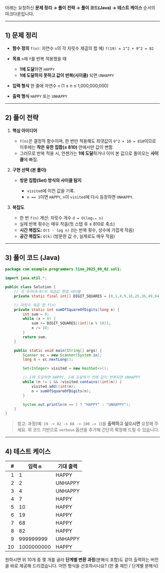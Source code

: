 아래는 요청하신 **문제 정리 → 풀이 전략 → 풀이 코드(Java) → 테스트 케이스** 순서의 마크다운입니다.

---

## 1) 문제 정리

* **함수 정의**
  `f(n)`: 자연수 `n`의 각 자릿수 제곱의 합
  예) `f(19) = 1^2 + 9^2 = 82`

* **목표**
  `n`에 `f`를 반복 적용했을 때

    * **1에 도달**하면 `HAPPY`
    * **1에 도달하지 못하고 값이 반복(사이클)** 되면 `UNHAPPY`

* **입력 형식**
  한 줄에 자연수 `n` (1 ≤ n ≤ 1,000,000,000)

* **출력 형식**
  `HAPPY` 또는 `UNHAPPY`

---

## 2) 풀이 전략

1. **핵심 아이디어**

    * `f(n)`은 결정적 함수이며, 한 번만 적용해도 최댓값이 `9^2 × 10 = 810`이므로
      이후에는 **작은 유한 집합(≤ 810)** 안에서만 값이 변함.
    * 그러므로 반복 적용 시, 언젠가는 **1에 도달**하거나 이미 본 값으로 돌아오는 **사이클**에 빠짐.

2. **구현 선택 (본 풀이)**

    * **방문 집합(Set) 방식의 사이클 탐지**

        * `visited`에 이전 값을 기록.
        * `n == 1`이면 `HAPPY`,
          `n`이 `visited`에 다시 등장하면 `UNHAPPY`.

3. **복잡도**

    * 한 번 `f(n)` 계산: 자릿수 개수 `d = O(log₁₀ n)`
    * 실제 반복 횟수는 매우 작음(첫 스텝 후 ≤ 810로 축소)
    * **시간 복잡도:** `O(t · log n)` (t는 반복 횟수, 상수에 가깝게 작음)
    * **공간 복잡도:** `O(k)` (방문한 값 수, 실제로도 매우 작음)

---

## 3) 풀이 코드 (Java)

```java
package com.example.programmers.line_2025_08_02.sol1;

import java.util.*;

public class Solution {
    // 각 숫자(0~9)의 제곱값 룩업 테이블
    private static final int[] DIGIT_SQUARES = {0,1,4,9,16,25,36,49,64,81};

    // 자릿수 제곱 합 f(n)
    private static int sumOfSquareOfDigits(long x) {
        int sum = 0;
        while (x > 0) {
            sum += DIGIT_SQUARES[(int)(x % 10)];
            x /= 10;
        }
        return sum;
    }

    public static void main(String[] args) {
        Scanner sc = new Scanner(System.in);
        long n = sc.nextLong();

        Set<Integer> visited = new HashSet<>();

        // 1에 도달하면 HAPPY, 1에 도달하기 전에 값이 반복되면 UNHAPPY
        while (n != 1 && !visited.contains((int)n)) {
            visited.add((int)n);
            n = sumOfSquareOfDigits(n);
        }

        System.out.println(n == 1 ? "HAPPY" : "UNHAPPY");
    }
}
```

> 참고: 과정(예: `19 -> 82 -> 68 -> 100 -> 1`)을 **출력하고 싶으시면** 요청해 주세요. 위 코드 기반으로 `verbose` 옵션을 추가해 간단히 확장해 드릴 수 있습니다.

---

## 4) 테스트 케이스

|  # | 입력 n       | 기대 출력   |
| -: | ---------- | ------- |
|  1 | 1          | HAPPY   |
|  2 | 2          | UNHAPPY |
|  3 | 4          | UNHAPPY |
|  4 | 7          | HAPPY   |
|  5 | 10         | HAPPY   |
|  6 | 19         | HAPPY   |
|  7 | 68         | HAPPY   |
|  8 | 82         | HAPPY   |
|  9 | 999999999  | UNHAPPY |
| 10 | 1000000000 | HAPPY   |

원하시면 위 10개 중 몇 개를 골라 **단계별 변환 과정**(분해식 포함)도 같이 출력하는 버전을 바로 제공해 드리겠습니다. 어떤 형식을 선호하시나요? (한 줄 체인 / 단계별 분해식)
